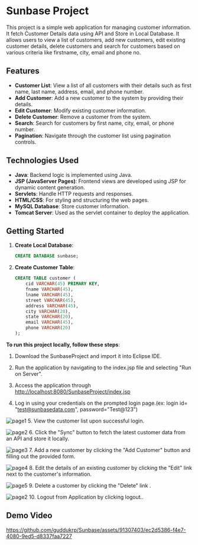 # Sunbase Project 

This project is a simple web application for managing customer information. It fetch Customer Details data using API and Store in Local Database. It allows users to view a list of customers, add new customers, edit existing customer details, delete customers and search for customers based on various criteria like firstname, city, email and phone no.

## Features

- **Customer List**: View a list of all customers with their details such as first name, last name, address, email, and phone number.
- **Add Customer**: Add a new customer to the system by providing their details.
- **Edit Customer**: Modify existing customer information.
- **Delete Customer**: Remove a customer from the system.
- **Search**: Search for customers by first name, city, email, or phone number.
- **Pagination**: Navigate through the customer list using pagination controls.

## Technologies Used

- **Java**: Backend logic is implemented using Java.
- **JSP (JavaServer Pages)**: Frontend views are developed using JSP for dynamic content generation.
- **Servlets**: Handle HTTP requests and responses.
- **HTML/CSS**: For styling and structuring the web pages.
- **MySQL Database**: Store customer information.
- **Tomcat Server**: Used as the servlet container to deploy the application.

## Getting Started

1. **Create Local Database**:
    ```sql
    CREATE DATABASE sunbase;
    ```

2. **Create Customer Table**:
    ```sql
    CREATE TABLE customer (
        cid VARCHAR(45) PRIMARY KEY,
        fname VARCHAR(45),
        lname VARCHAR(45),
        street VARCHAR(45),
        address VARCHAR(45),
        city VARCHAR(20),
        state VARCHAR(20),
        email VARCHAR(45),
        phone VARCHAR(20)
    );
    ```

**To run this project locally, follow these steps**:
   
1. Download the SunbaseProject and import it into Eclipse IDE.
   
2. Run the application by navigating to the index.jsp file and selecting "Run on Server".
   
3. Access the application through [http://localhost:8080/SunbaseProject/index.jsp](http://localhost:8080/SunbaseProject/index.jsp)
   
4. Log in using your credentials on the prompted login page.(ex: login id= "test@sunbasedata.com", password="Test@123")
   
  ![page1](https://github.com/guddukrp/SunbaseProject/assets/91307403/ff43efdf-a537-4884-b89f-b2472b8f6524)
5. View the customer list upon successful login.
   
  ![page2](https://github.com/guddukrp/SunbaseProject/assets/91307403/72d3c0ac-7568-41a9-bbf2-57b15d292e36)
6. Click the "Sync" button to fetch the latest customer data from an API and store it locally.
    
  ![page3](https://github.com/guddukrp/SunbaseProject/assets/91307403/2c53af06-f020-46e1-98a7-f35e28c8dc51)
7. Add a new customer by clicking the "Add Customer" button and filling out the provided form.
   
  ![page4](https://github.com/guddukrp/SunbaseProject/assets/91307403/af2c0b68-417f-4ac6-a053-3b2650825c31)
8. Edit the details of an existing customer by clicking the "Edit" link next to the customer's information.
    
  ![page5](https://github.com/guddukrp/SunbaseProject/assets/91307403/3c6d7ac9-6b36-4340-8a0d-4b2e0176585d)
9. Delete a customer by clicking the "Delete" link .
    
  ![page2](https://github.com/guddukrp/SunbaseProject/assets/91307403/72d3c0ac-7568-41a9-bbf2-57b15d292e36)
10. Logout from Application by clicking logout..


## Demo Video


[https://github.com/guddukrp/Sunbase/assets/91307403/ec2d5386-f4e7-4080-9ed5-d8337faa7227
](https://github.com/guddukrp/SunbaseProject/assets/91307403/c6a1d670-3444-4598-bc81-0a0535f303e1
)


